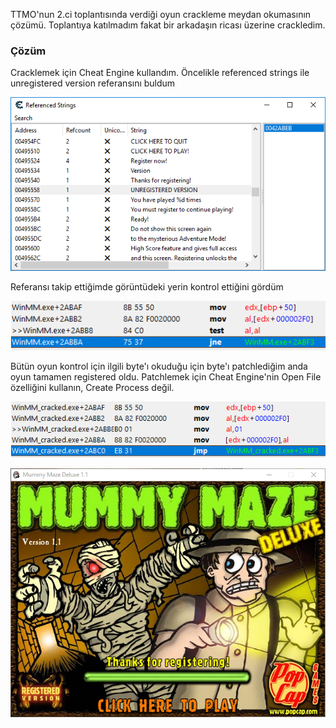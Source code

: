 TTMO'nun 2.ci toplantısında verdiği oyun crackleme meydan okumasının çözümü. Toplantıya katılmadım fakat bir arkadaşın ricası üzerine crackledim.

### Çözüm

Cracklemek için Cheat Engine kullandım. Öncelikle referenced strings
ile unregistered version referansını buldum

![](images/ref_str.png)

Referansı takip ettiğimde görüntüdeki yerin kontrol ettiğini gördüm

![](images/control_flow.png)

Bütün oyun kontrol için ilgili byte'ı okuduğu için byte'ı patchlediğim
anda oyun tamamen registered oldu. Patchlemek için Cheat Engine'nin Open File özelliğini kullanın, Create Process değil.

![](images/patch.png)

![](images/registered.png)